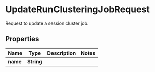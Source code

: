 

# UpdateRunClusteringJobRequest

Request to update a session cluster job.

## Properties

| Name | Type | Description | Notes |
|------------ | ------------- | ------------- | -------------|
|**name** | **String** |  |  |



